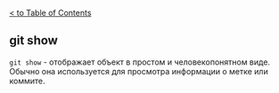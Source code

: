 [< to Table of Contents](./readme.md)

## git show

`git show` -  отображает объект в простом и человекопонятном виде. Обычно она используется для просмотра информации о метке или коммите.
